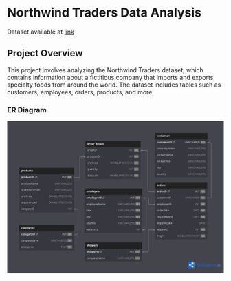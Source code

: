 # Northwind Traders Data Analysis
Dataset available at [link](!https://www.kaggle.com/datasets/jeetahirwar/northwind-traders)

## Project Overview
This project involves analyzing the Northwind Traders dataset, which contains information about a fictitious company that imports and exports specialty foods from around the world. The dataset includes tables such as customers, employees, orders, products, and more.

### ER Diagram
![ER diagram](ER_diagram.png "ER Diagram")